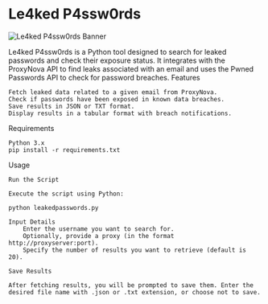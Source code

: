 # Le4ked P4ssw0rds

![Le4ked P4ssw0rds Banner](https://pbs.twimg.com/media/GXKcnnOawAA8sw0.jpg)

Le4ked P4ssw0rds is a Python tool designed to search for leaked passwords and check their exposure status. It integrates with the ProxyNova API to find leaks associated with an email and uses the Pwned Passwords API to check for password breaches.
Features

    Fetch leaked data related to a given email from ProxyNova.
    Check if passwords have been exposed in known data breaches.
    Save results in JSON or TXT format.
    Display results in a tabular format with breach notifications.

Requirements

    Python 3.x
    pip install -r requirements.txt

Usage

    Run the Script

    Execute the script using Python:

    python leakedpasswords.py

    Input Details
        Enter the username you want to search for.
        Optionally, provide a proxy (in the format http://proxyserver:port).
        Specify the number of results you want to retrieve (default is 20).

    Save Results

    After fetching results, you will be prompted to save them. Enter the desired file name with .json or .txt extension, or choose not to save.

